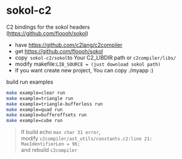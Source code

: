 # sokol-c2
C2 bindings for the sokol headers  
(https://github.com/floooh/sokol)

* have https://github.com/c2lang/c2compiler
* get https://github.com/floooh/sokol
* copy` sokol-c2/sokol`to Your C2_LIBDIR path or `c2compiler/libs/`
* modify makefile:```LIB_SOURCE = (just download sokol path)```
* If you want create new project, You can copy ./myapp :)

build run examples
```zsh
make example=clear run
make example=triangle run
make example=triangle-bufferless run
make example=quad run
make example=bufferoffsets run
make example=cube run
```
> If build echo ```max char 31 error```,  
> modify ```c2compiler/ast_utils/constants.c2:line 21: MaxIdentifierLen = 96;```  
> and rebuild ```c2compiler```  
